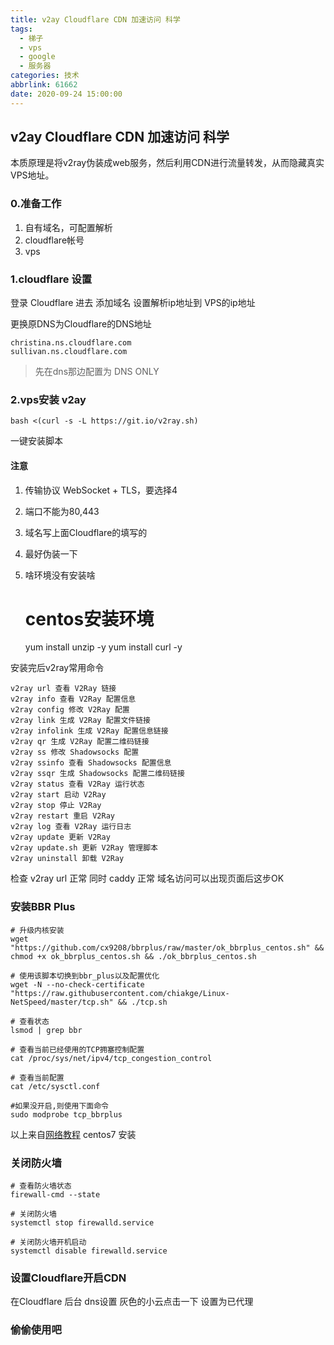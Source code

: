 ```yaml
---
title: v2ay Cloudflare CDN 加速访问 科学
tags:
  - 梯子
  - vps
  - google
  - 服务器
categories: 技术
abbrlink: 61662
date: 2020-09-24 15:00:00
---
```


## v2ay Cloudflare CDN 加速访问 科学

本质原理是将v2ray伪装成web服务，然后利用CDN进行流量转发，从而隐藏真实VPS地址。

### 0.准备工作

1. 自有域名，可配置解析
1. cloudflare帐号
1. vps

### 1.cloudflare 设置

登录 Cloudflare 进去 添加域名 设置解析ip地址到 VPS的ip地址 

更换原DNS为Cloudflare的DNS地址

	christina.ns.cloudflare.com
	sullivan.ns.cloudflare.com

>先在dns那边配置为 DNS ONLY 


### 2.vps安装 v2ay

	bash <(curl -s -L https://git.io/v2ray.sh)

一键安装脚本

#### 注意

1. 传输协议 WebSocket + TLS，要选择4
2. 端口不能为80,443
3. 域名写上面Cloudflare的填写的
4. 最好伪装一下
5. 啥环境没有安装啥


	# centos安装环境
	yum install unzip -y
	yum install curl -y


安装完后v2ray常用命令

	v2ray url 查看 V2Ray 链接
	v2ray info 查看 V2Ray 配置信息
	v2ray config 修改 V2Ray 配置
	v2ray link 生成 V2Ray 配置文件链接
	v2ray infolink 生成 V2Ray 配置信息链接
	v2ray qr 生成 V2Ray 配置二维码链接
	v2ray ss 修改 Shadowsocks 配置
	v2ray ssinfo 查看 Shadowsocks 配置信息
	v2ray ssqr 生成 Shadowsocks 配置二维码链接
	v2ray status 查看 V2Ray 运行状态
	v2ray start 启动 V2Ray
	v2ray stop 停止 V2Ray
	v2ray restart 重启 V2Ray
	v2ray log 查看 V2Ray 运行日志
	v2ray update 更新 V2Ray
	v2ray update.sh 更新 V2Ray 管理脚本
	v2ray uninstall 卸载 V2Ray


检查 v2ray url 正常 同时 caddy 正常 域名访问可以出现页面后这步OK

### 安装BBR Plus

	# 升级内核安装
	wget "https://github.com/cx9208/bbrplus/raw/master/ok_bbrplus_centos.sh" && chmod +x ok_bbrplus_centos.sh && ./ok_bbrplus_centos.sh

	# 使用该脚本切换到bbr_plus以及配置优化
	wget -N --no-check-certificate "https://raw.githubusercontent.com/chiakge/Linux-NetSpeed/master/tcp.sh" && ./tcp.sh

	# 查看状态
	lsmod | grep bbr

	# 查看当前已经使用的TCP拥塞控制配置
	cat /proc/sys/net/ipv4/tcp_congestion_control

	# 查看当前配置
	cat /etc/sysctl.conf
	
	#如果没开启,则使用下面命令
	sudo modprobe tcp_bbrplus
 
以上来自[网络教程](https://mrdear.cn/posts/tools-v2ray-cloudflare.html) centos7 安装

### 关闭防火墙

	# 查看防火墙状态
	firewall-cmd --state
	
	# 关闭防火墙
	systemctl stop firewalld.service
	
	# 关闭防火墙开机启动
	systemctl disable firewalld.service
	
### 设置Cloudflare开启CDN

在Cloudflare 后台 dns设置 灰色的小云点击一下 设置为已代理


### 偷偷使用吧

	